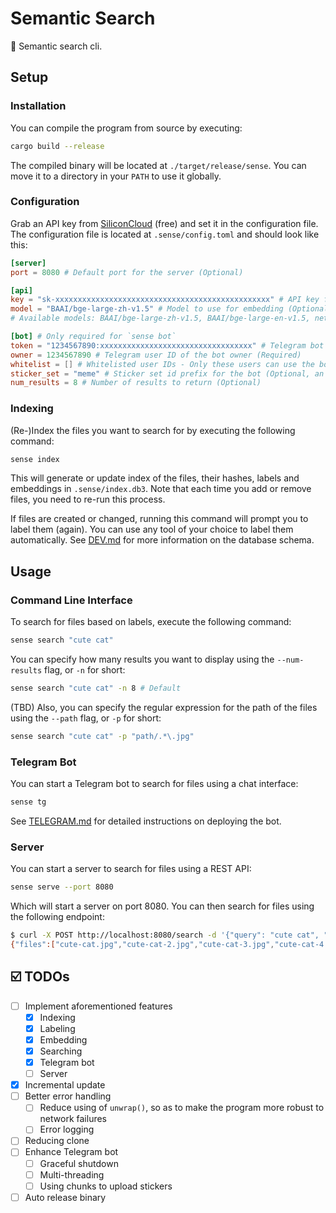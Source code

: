 # Semantic Search

🔎 Semantic search cli.

## Setup

### Installation

You can compile the program from source by executing:

```bash
cargo build --release
```

The compiled binary will be located at `./target/release/sense`. You can move it to a directory in your `PATH` to use it globally.

### Configuration

Grab an API key from [SiliconCloud](https://cloud.siliconflow.cn/account/ak) (free) and set it in the configuration file. The configuration file is located at `.sense/config.toml` and should look like this:

```toml
[server]
port = 8080 # Default port for the server (Optional)

[api]
key = "sk-xxxxxxxxxxxxxxxxxxxxxxxxxxxxxxxxxxxxxxxxxxxxxxxx" # API key for SiliconCloud (Required)
model = "BAAI/bge-large-zh-v1.5" # Model to use for embedding (Optional)
# Available models: BAAI/bge-large-zh-v1.5, BAAI/bge-large-en-v1.5, netease-youdao/bce-embedding-base_v1, BAAI/bge-m3, Pro/BAAI/bge-m3

[bot] # Only required for `sense bot`
token = "1234567890:xxxxxxxxxxxxxxxxxxxxxxxxxxxxxxxxxx" # Telegram bot token (Required)
owner = 1234567890 # Telegram user ID of the bot owner (Required)
whitelist = [] # Whitelisted user IDs - Only these users can use the bot (Optional, all users can use the bot if not set or set to an empty array)
sticker_set = "meme" # Sticker set id prefix for the bot (Optional, an additional `_by_<bot_username>` will be appended to form the full sticker set id)
num_results = 8 # Number of results to return (Optional)
```

### Indexing

(Re-)Index the files you want to search for by executing the following command:

```bash
sense index
```

This will generate or update index of the files, their hashes, labels and embeddings in `.sense/index.db3`. Note that each time you add or remove files, you need to re-run this process.

If files are created or changed, running this command will prompt you to label them (again). You can use any tool of your choice to label them automatically. See [DEV.md](../docs/DEV.md) for more information on the database schema.

## Usage

### Command Line Interface

To search for files based on labels, execute the following command:

```bash
sense search "cute cat"
```

You can specify how many results you want to display using the `--num-results` flag, or `-n` for short:

```bash
sense search "cute cat" -n 8 # Default
```

(TBD) Also, you can specify the regular expression for the path of the files using the `--path` flag, or `-p` for short:

```bash
sense search "cute cat" -p "path/.*\.jpg"
```

### Telegram Bot

You can start a Telegram bot to search for files using a chat interface:

```bash
sense tg
```

See [TELEGRAM.md](../docs/TELEGRAM.md) for detailed instructions on deploying the bot.

### Server

You can start a server to search for files using a REST API:

```bash
sense serve --port 8080
```

Which will start a server on port 8080. You can then search for files using the following endpoint:

```bash
$ curl -X POST http://localhost:8080/search -d '{"query": "cute cat", "limit": 5, "ext": "jpg"}'
{"files":["cute-cat.jpg","cute-cat-2.jpg","cute-cat-3.jpg","cute-cat-4.jpg","cute-cat-5.jpg"]}
```

## ☑️ TODOs

- [ ] Implement aforementioned features
    - [x] Indexing
    - [x] Labeling
    - [x] Embedding
    - [x] Searching
    - [x] Telegram bot
    - [ ] Server
- [x] Incremental update
- [ ] Better error handling
    - [ ] Reduce using of `unwrap()`, so as to make the program more robust to network failures
    - [ ] Error logging
- [ ] Reducing clone
- [ ] Enhance Telegram bot
    - [ ] Graceful shutdown
    - [ ] Multi-threading
    - [ ] Using chunks to upload stickers
- [ ] Auto release binary
